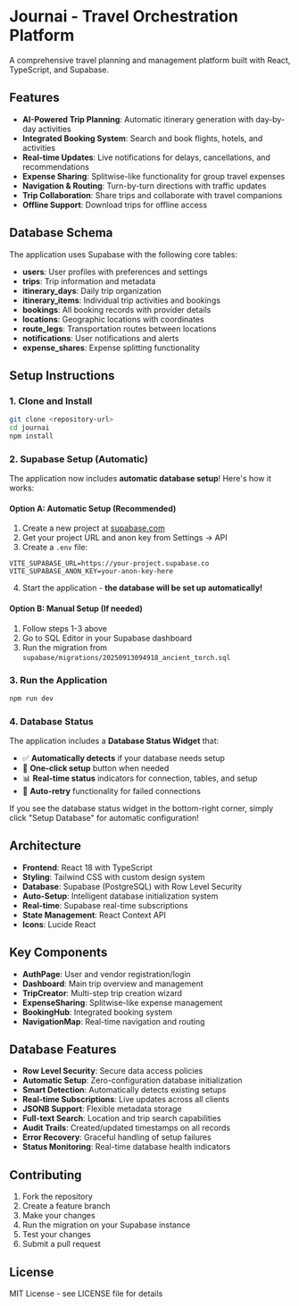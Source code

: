 # Journai - Travel Orchestration Platform

A comprehensive travel planning and management platform built with React, TypeScript, and Supabase.

## Features

- **AI-Powered Trip Planning**: Automatic itinerary generation with day-by-day activities
- **Integrated Booking System**: Search and book flights, hotels, and activities
- **Real-time Updates**: Live notifications for delays, cancellations, and recommendations
- **Expense Sharing**: Splitwise-like functionality for group travel expenses
- **Navigation & Routing**: Turn-by-turn directions with traffic updates
- **Trip Collaboration**: Share trips and collaborate with travel companions
- **Offline Support**: Download trips for offline access

## Database Schema

The application uses Supabase with the following core tables:

- **users**: User profiles with preferences and settings
- **trips**: Trip information and metadata
- **itinerary_days**: Daily trip organization
- **itinerary_items**: Individual trip activities and bookings
- **bookings**: All booking records with provider details
- **locations**: Geographic locations with coordinates
- **route_legs**: Transportation routes between locations
- **notifications**: User notifications and alerts
- **expense_shares**: Expense splitting functionality

## Setup Instructions

### 1. Clone and Install

```bash
git clone <repository-url>
cd journai
npm install
```

### 2. Supabase Setup (Automatic)

The application now includes **automatic database setup**! Here's how it works:

#### Option A: Automatic Setup (Recommended)
1. Create a new project at [supabase.com](https://supabase.com)
2. Get your project URL and anon key from Settings → API
3. Create a `.env` file:

```env
VITE_SUPABASE_URL=https://your-project.supabase.co
VITE_SUPABASE_ANON_KEY=your-anon-key-here
```

4. Start the application - **the database will be set up automatically!**

#### Option B: Manual Setup (If needed)
1. Follow steps 1-3 above
2. Go to SQL Editor in your Supabase dashboard
3. Run the migration from `supabase/migrations/20250913094918_ancient_torch.sql`

### 3. Run the Application

```bash
npm run dev
```

### 4. Database Status

The application includes a **Database Status Widget** that:
- ✅ **Automatically detects** if your database needs setup
- 🔧 **One-click setup** button when needed
- 📊 **Real-time status** indicators for connection, tables, and setup
- 🔄 **Auto-retry** functionality for failed connections

If you see the database status widget in the bottom-right corner, simply click "Setup Database" for automatic configuration!

## Architecture

- **Frontend**: React 18 with TypeScript
- **Styling**: Tailwind CSS with custom design system
- **Database**: Supabase (PostgreSQL) with Row Level Security
- **Auto-Setup**: Intelligent database initialization system
- **Real-time**: Supabase real-time subscriptions
- **State Management**: React Context API
- **Icons**: Lucide React

## Key Components

- **AuthPage**: User and vendor registration/login
- **Dashboard**: Main trip overview and management
- **TripCreator**: Multi-step trip creation wizard
- **ExpenseSharing**: Splitwise-like expense management
- **BookingHub**: Integrated booking system
- **NavigationMap**: Real-time navigation and routing

## Database Features

- **Row Level Security**: Secure data access policies
- **Automatic Setup**: Zero-configuration database initialization
- **Smart Detection**: Automatically detects existing setups
- **Real-time Subscriptions**: Live updates across all clients
- **JSONB Support**: Flexible metadata storage
- **Full-text Search**: Location and trip search capabilities
- **Audit Trails**: Created/updated timestamps on all records
- **Error Recovery**: Graceful handling of setup failures
- **Status Monitoring**: Real-time database health indicators

## Contributing

1. Fork the repository
2. Create a feature branch
3. Make your changes
4. Run the migration on your Supabase instance
5. Test your changes
6. Submit a pull request

## License

MIT License - see LICENSE file for details